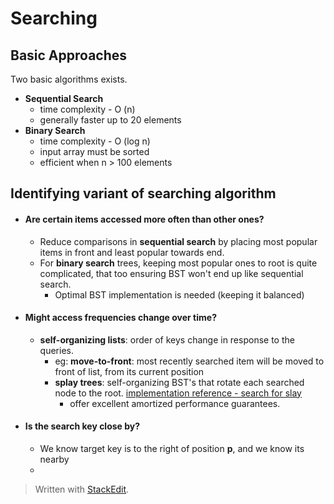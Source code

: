 # Searching

## Basic Approaches
Two basic algorithms exists.
 - **Sequential Search**
	 - time complexity - O (n)
	 - generally faster up to 20 elements
 - **Binary Search**
	 - time complexity - O (log n)
	 - input array must be sorted
	 - efficient when n > 100 elements

## Identifying variant of searching algorithm

 - #### Are certain items accessed more often than other ones?
	 - Reduce comparisons in **sequential search** by placing most popular items in front and least popular towards end.
	 - For **binary search** trees, keeping most popular ones to root is quite complicated, that too ensuring BST won't end up like sequential search.
		 - Optimal BST implementation is needed (keeping it balanced)
 - #### Might access frequencies change over time?
	- **self-organizing lists**: order of keys change in response to the queries.
		- eg: **move-to-front**: most recently searched item will be moved to front of list, from its current position
		- **splay trees**: self-organizing BST's that rotate each searched node to the root. [implementation reference - search for slay](http://www.cs.princeton.edu/~rs/Algs3.java1-4/code.txt)
			- offer excellent amortized performance guarantees.
 - #### Is the search key close by?
	- We know target key is to the right of position **p**, and we know its nearby
	- 
	
> Written with [StackEdit](https://stackedit.io/).
<!--stackedit_data:
eyJoaXN0b3J5IjpbLTE3NTcwNzUwNSwxMjc4NDA2ODk0LDEwND
A0OTQxOTNdfQ==
-->